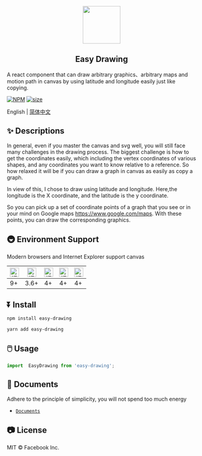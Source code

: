 <p align="center">
    <img width="100" src="https://jinjilynn.github.io/imgs/easy-drawing.svg">
</p>

<h2 align="center">Easy Drawing</h2>

A react component that can draw arbitrary graphics、arbitrary maps and motion path in canvas by using latitude and longitude easily just like copying.


[![NPM](https://img.shields.io/badge/npm-v1.1.22-blue)](https://www.npmjs.com/package/easy-drawing)    [![size](https://img.shields.io/badge/size-46KB-green)](https://www.npmjs.com/package/easy-drawing)


English | [简体中文](https://github.com/jinjilynn/easy-drawing/blob/master/README.md)

## ✨ Descriptions

In general, even if you master the canvas and svg well, you will still face many challenges in the drawing process. The biggest challenge is how to get the coordinates easily, which including the vertex coordinates of various shapes, and any coordinates you want to know relative to a reference. So how relaxed it will be if you can draw a graph in canvas as easily as copy a graph.

In view of this, I chose to draw using latitude and longitude. Here,the longitude is the X coordinate, and the latitude is the y coordinate. 

So you can pick up a set of coordinate points of a graph that you see or in your mind  on Google maps https://www.google.com/maps. With these points, you can draw the corresponding graphics.

## 🚇 Environment Support

Modern browsers and Internet Explorer support canvas

| <img src="https://jinjilynn.github.io/imgs/edge.png" alt="IE / Edge" width="24px" height="24px" />| <img src="https://jinjilynn.github.io/imgs/firefox.png" alt="IE / Edge" width="24px" height="24px" /> | <img src="https://jinjilynn.github.io/imgs/chrome.png" alt="IE / Edge" width="24px" height="24px" /> | <img src="https://jinjilynn.github.io/imgs/safari.png" alt="IE / Edge" width="24px" height="24px" /> | <img src="https://jinjilynn.github.io/imgs/opera.png" alt="IE / Edge" width="24px" height="24px" /> |
| --- |  --- | --- | --- | --- |
| 9+  | 3.6+ | 4+  | 4+  | 4+  |


## ⏬ Install

```bash
npm install easy-drawing
```

```bash
yarn add easy-drawing
```


## 🖱️ Usage

```jsx
import  EasyDrawing from 'easy-drawing';
```

## 📄 Documents

Adhere to the principle of simplicity, you will not spend too much energy

- [`Documents`](https://jinjilynn.github.io)


## 📷 License

MIT © Facebook Inc.